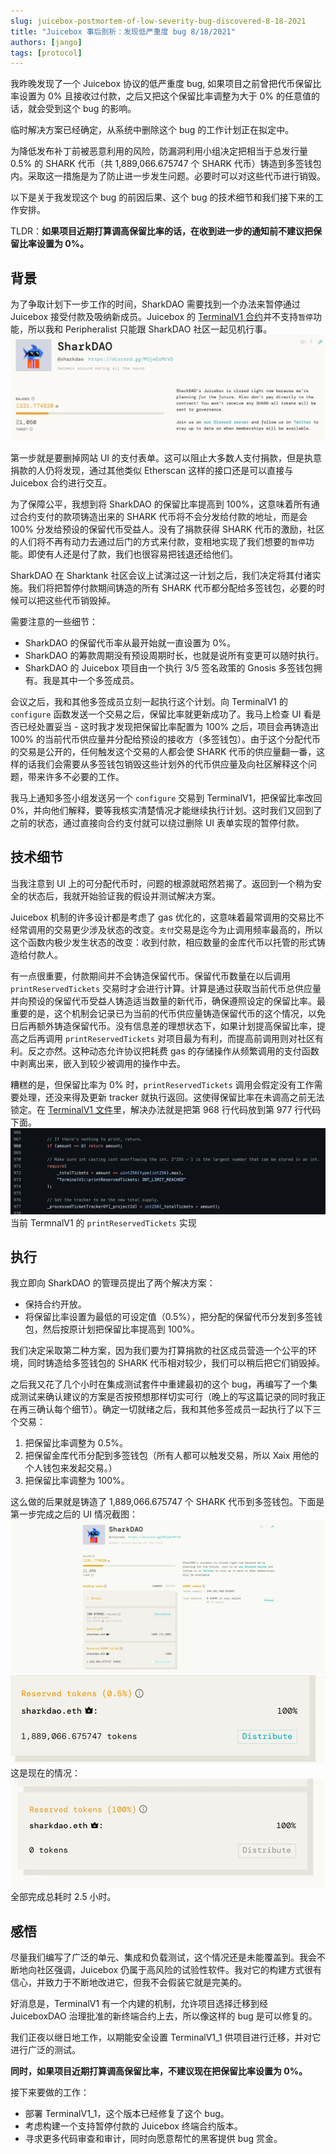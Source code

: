 ```yaml
---
slug: juicebox-postmortem-of-low-severity-bug-discovered-8-18-2021
title: "Juicebox 事后剖析：发现低严重度 bug 8/18/2021"
authors: [jango]
tags: [protocol]
---
```


我昨晚发现了一个 Juicebox 协议的低严重度 bug, 如果项目之前曾把代币保留比率设置为 0% 且接收过付款，之后又把这个保留比率调整为大于 0% 的任意值的话，就会受到这个 bug 的影响。

临时解决方案已经确定，从系统中删除这个 bug 的工作计划正在拟定中。

为降低发布补丁前被恶意利用的风险，防漏洞利用小组决定把相当于总发行量 0.5% 的 SHARK 代币（共 1,889,066.675747 个 SHARK 代币）铸造到多签钱包内。采取这一措施是为了防止进一步发生问题。必要时可以对这些代币进行销毁。

以下是关于我发现这个 bug 的前因后果、这个 bug 的技术细节和我们接下来的工作安排。

TLDR：**如果项目近期打算调高保留比率的话，在收到进一步的通知前不建议把保留比率设置为 0%。**

## 背景

为了争取计划下一步工作的时间，SharkDAO 需要找到一个办法来暂停通过 Juicebox 接受付款及吸纳新成员。Juicebox 的 [TerminalV1 合约](https://etherscan.io/address/0xd569D3CCE55b71a8a3f3C418c329A66e5f714431)并不支持`暂停`功能，所以我和 Peripheralist 只能跟 SharkDAO 社区一起见机行事。
![](IRWKFe2.webp)

第一步就是要删掉网站 UI 的支付表单。这可以阻止大多数人支付捐款，但是执意捐款的人仍将发现，通过其他类似 Etherscan 这样的接口还是可以直接与 Juicebox 合约进行交互。

为了保障公平，我想到将 SharkDAO 的保留比率提高到 100%，这意味着所有通过合约支付的款项铸造出来的 SHARK 代币将不会分发给付款的地址，而是会 100% 分发给预设的保留代币受益人。没有了捐款获得 SHARK 代币的激励，社区的人们将不再有动力去通过后门的方式来付款，变相地实现了我们想要的`暂停`功能。即使有人还是付了款，我们也很容易把钱退还给他们。

SharkDAO 在 Sharktank 社区会议上试演过这一计划之后，我们决定将其付诸实施。我们将把暂停付款期间铸造的所有 SHARK 代币都分配给多签钱包，必要的时候可以把这些代币销毁掉。

需要注意的一些细节：
- SharkDAO 的保留代币率从最开始就一直设置为 0%。
- SharkDAO 的筹款周期没有预设周期时长，也就是说所有变更可以随时执行。
- SharkDAO 的 Juicebox 项目由一个执行 3/5 签名政策的 Gnosis 多签钱包拥有。我是其中一个多签成员。

会议之后，我和其他多签成员立刻一起执行这个计划。向 TerminalV1 的 `configure` 函数发送一个交易之后，保留比率就更新成功了。我马上检查 UI 看是否已经处置妥当 - 这时我才发现把保留比率配置为 100% 之后，项目会再铸造出 100% 的当前代币供应量并分配给预设的接收方（多签钱包）。由于这个分配代币的交易是公开的，任何触发这个交易的人都会使 SHARK 代币的供应量翻一番，这样的话我们会需要从多签钱包销毁这些计划外的代币供应量及向社区解释这个问题，带来许多不必要的工作。

我马上通知多签小组发送另一个 `configure` 交易到 TerminalV1，把保留比率改回 0%，并向他们解释，要等我核实清楚情况才能继续执行计划。这时我们又回到了之前的状态，通过直接向合约支付就可以绕过删除 UI 表单实现的暂停付款。

## 技术细节

当我注意到 UI 上的可分配代币时，问题的根源就昭然若揭了。返回到一个稍为安全的状态后，我就开始验证我的假设并测试解决方案。

Juicebox 机制的许多设计都是考虑了 gas 优化的，这意味着最常调用的交易比不经常调用的交易更少涉及状态的改变。`支付`交易是迄今为止调用频率最高的，所以这个函数内极少发生状态的改变：收到付款，相应数量的金库代币以托管的形式铸造给付款人。

有一点很重要，付款期间并不会铸造保留代币。保留代币数量在以后调用 `printReservedTickets` 交易时才会进行计算。计算是通过获取当前代币总供应量并向预设的保留代币受益人铸造适当数量的新代币，确保遵照设定的保留比率。最重要的是，这个机制会记录已为当前的代币供应量铸造保留代币的这个情况，以免日后再额外铸造保留代币。没有信息差的理想状态下，如果计划提高保留比率，提高之后再调用 `printReservedTickets` 对项目最为有利，而提高前调用则对社区有利。反之亦然。这种动态允许协议把耗费 gas 的存储操作从频繁调用的支付函数中剥离出来，嵌入到较少被调用的操作中去。

糟糕的是，但保留比率为 0% 时，`printReservedTickets` 调用会假定没有工作需要处理，还没来得及更新 tracker 就执行返回。这使得保留比率在未调高之前无法锁定。在 [TerminalV1 文件](https://github.com/jbx-protocol/juicehouse/blob/3555d7baf7fa8ba4bc350140201805c740e3df4e/packages/hardhat/contracts/TerminalV1.sol#L968)里，解决办法就是把第 968 行代码放到第 977 行代码下面。
![](zX7kDi7.webp)
当前 TermnalV1 的 `printReservedTickets` 实现

## 执行

我立即向 SharkDAO 的管理员提出了两个解决方案：

- 保持合约开放。
- 将保留比率设置为最低的可设定值（0.5%），把分配的保留代币分发到多签钱包，然后按原计划把保留比率提高到 100%。

我们决定采取第二种方案，因为我们要为打算捐款的社区成员营造一个公平的环境，同时铸造给多签钱包的 SHARK 代币相对较少，我们可以稍后把它们销毁掉。

之后我又花了几个小时在集成测试套件中重建最初的这个 bug，再编写了一个集成测试来确认建议的方案是否按预想那样切实可行（晚上的写这篇记录的同时我正在再三确认每个细节）。确定一切就绪之后，我和其他多签成员一起执行了以下三个交易：

1. 把保留比率调整为 0.5%。
2. 把保留金库代币分配到多签钱包（所有人都可以触发交易，所以 Xaix 用他的个人钱包来发起交易。）
3. 把保留比率调整为 100%。

这么做的后果就是铸造了 1,889,066.675747 个 SHARK 代币到多签钱包。下面是第一步完成之后的 UI 情况截图：
![](81MVuy7.webp)
![](Utrf5mZ.webp)
这是现在的情况：
![](s8YHchP.webp)
全部完成总耗时 2.5 小时。

## 感悟

尽量我们编写了广泛的单元、集成和负载测试，这个情况还是未能覆盖到。我会不断地向社区强调，Juicebox 仍属于高风险的试验性软件。我对它的构建方式很有信心，并致力于不断地改进它，但我不会假装它就是完美的。

好消息是，TerminalV1 有一个内建的机制，允许项目选择迁移到经 JuiceboxDAO 治理批准的新终端合约上去，所以像这样的 bug 是可以修复的。

我们正夜以继日地工作，以期能安全设置 TerminalV1_1 供项目进行迁移，并对它进行广泛的测试。

**同时，如果项目近期打算调高保留比率，不建议现在把保留比率设置为 0%。**

接下来要做的工作：

- 部署 TerminalV1_1，这个版本已经修复了这个 bug。
- 考虑构建一个支持暂停付款的 Juicebox 终端合约版本。
- 寻求更多代码审查和审计，同时向愿意帮忙的黑客提供 bug 赏金。